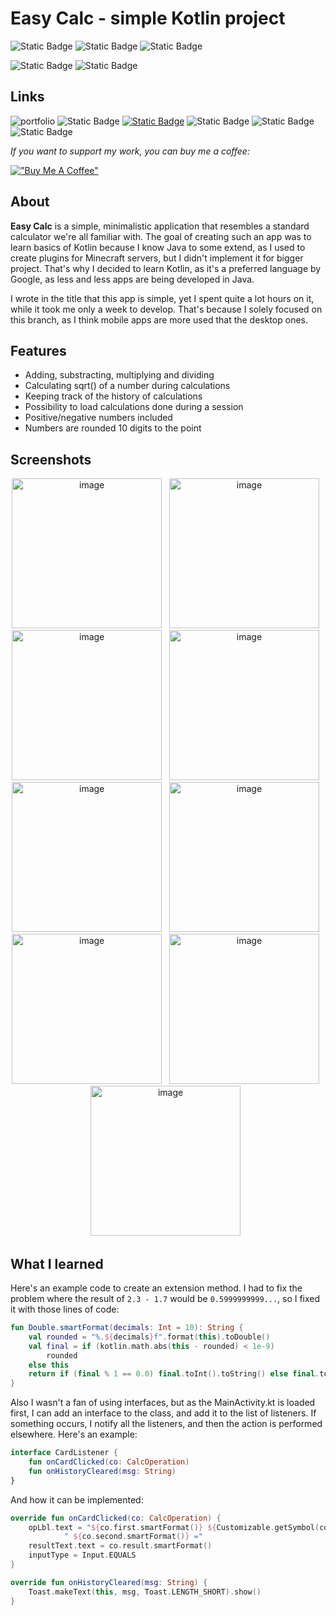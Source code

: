 # Easy Calc - simple Kotlin project

![Static Badge](https://img.shields.io/badge/1.0-%23ff0000?label=Latest%20release&labelColor=%23202124&color=%23006cd1)
![Static Badge](https://img.shields.io/badge/July%2021st%2C%202025-%23ff0000?label=Latest%20README%20edit&labelColor=%23202124&color=%23d10076)
![Static Badge](https://img.shields.io/badge/Bartosz%20Str%C4%85czek-%23ff0000?style=social&logo=GitHub&label=Main%20developer&labelColor=%23202124&color=%23d10076)

![Static Badge](https://img.shields.io/badge/Android-3DDC84?style=for-the-badge&logo=Android&logoColor=white)
![Static Badge](https://img.shields.io/badge/Kotlin-7F52FF?style=for-the-badge&logo=Kotlin&logoColor=white)

## Links

![portfolio](https://img.shields.io/badge/my_portfolio-000?style=for-the-badge&logo=ko-fi&logoColor=white)
![Static Badge](https://img.shields.io/badge/Stack%20Overflow-%23ffffff?style=for-the-badge&logo=Stack%20Overflow&logoColor=%23ffffff&color=%23F58025)
[![Static Badge](https://img.shields.io/badge/Hackerrank-%23ffffff?style=for-the-badge&logo=Hackerrank&logoColor=%23ffffff&color=%2300EA64)](https://www.hackerrank.com/profile/bartoszstraczek1)
![Static Badge](https://img.shields.io/badge/LeetCode-%23ffffff?style=for-the-badge&logo=LeetCode&logoColor=%23ffffff&color=%23FFA116)
![Static Badge](https://img.shields.io/badge/Gmail-%23ffffff?style=for-the-badge&logo=Gmail&logoColor=%23ffffff&color=%23EA4335)
![Static Badge](https://img.shields.io/badge/Github-%23ffffff?style=for-the-badge&logo=Github&logoColor=%23ffffff&color=%23181717)

*If you want to support my work, you can buy me a coffee:*

[!["Buy Me A Coffee"](https://www.buymeacoffee.com/assets/img/custom_images/orange_img.png)](https://buymeacoffee.com/nkbdev)

## About

**Easy Calc** is a simple, minimalistic application that resembles a standard calculator we're all familiar with. The goal of creating such an app was to learn basics of Kotlin because I know Java to some extend, as I used to create plugins for Minecraft servers, but I didn't implement it for bigger project. That's why I decided to learn Kotlin, as it's a preferred language by Google, as less and less apps are being developed in Java.

I wrote in the title that this app is simple, yet I spent quite a lot hours on it, while it took me only a week to develop. That's because I solely focused on this branch, as I think mobile apps are more used that the desktop ones.

## Features

- Adding, substracting, multiplying and dividing
- Calculating sqrt() of a number during calculations
- Keeping track of the history of calculations
- Possibility to load calculations done during a session
- Positive/negative numbers included
- Numbers are rounded 10 digits to the point

## Screenshots
<div align=center>
  <img width="240" alt="image" src="https://github.com/user-attachments/assets/e571e4b6-942a-4d6d-a8bb-852839ba8e79" />
  &nbsp;
  <img width="240" alt="image" src="https://github.com/user-attachments/assets/21ffe1b2-ed93-4d97-a93f-cff25afa3e1c" />
  &nbsp;
  <img width="240" alt="image" src="https://github.com/user-attachments/assets/140817da-f5d2-4b52-83fa-76a131f98dfd" />
  &nbsp;
  <img width="240" alt="image" src="https://github.com/user-attachments/assets/1dca7e26-64c4-4a4d-8e50-ca43ded0c602" />
  &nbsp;
  <img width="240" alt="image" src="https://github.com/user-attachments/assets/130423c8-d190-4102-a662-f054970fd848" />
  &nbsp;
  <img width="240" alt="image" src="https://github.com/user-attachments/assets/13d18bb7-c70a-4df1-808e-dedbb37e8dfe" />
  &nbsp;
  <img width="240" alt="image" src="https://github.com/user-attachments/assets/6d2022f4-50a9-4d96-b07a-08048dd0a6a7" />
  &nbsp;
  <img width="240" alt="image" src="https://github.com/user-attachments/assets/d643774d-6fa9-44e5-bd72-3354d913302c" />
  &nbsp;
  <img width="240" alt="image" src="https://github.com/user-attachments/assets/5967a481-2a70-43eb-a8a4-52543964603c" />
  &nbsp;
</div>

## What I learned

Here's an example code to create an extension method. I had to fix the problem where the result of `2.3 - 1.7` would be `0.5999999999...`, so I fixed it with those lines of code:

```kotlin
fun Double.smartFormat(decimals: Int = 10): String {
    val rounded = "%.${decimals}f".format(this).toDouble()
    val final = if (kotlin.math.abs(this - rounded) < 1e-9)
        rounded
    else this
    return if (final % 1 == 0.0) final.toInt().toString() else final.toString()
}
```

Also I wasn't a fan of using interfaces, but as the MainActivity.kt is loaded first, I can add an interface to the class, and add it to the list of listeners. If something occurs, I notify all the listeners, and then the action is performed elsewhere. Here's an example:

```kotlin
interface CardListener {
    fun onCardClicked(co: CalcOperation)
    fun onHistoryCleared(msg: String)
}
```

And how it can be implemented:

```kotlin
override fun onCardClicked(co: CalcOperation) {
    opLbl.text = "${co.first.smartFormat()} ${Customizable.getSymbol(co.op)}" +
            " ${co.second.smartFormat()} ="
    resultText.text = co.result.smartFormat()
    inputType = Input.EQUALS
}

override fun onHistoryCleared(msg: String) {
    Toast.makeText(this, msg, Toast.LENGTH_SHORT).show()
}
```


